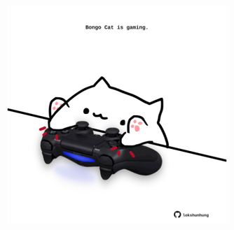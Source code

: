 <!-- built at 19/01/2023, 09:00:57 UTC -->
<p align="center">
  <img width="500" height="500" src="./ReadmeImage.svg">
</p>
